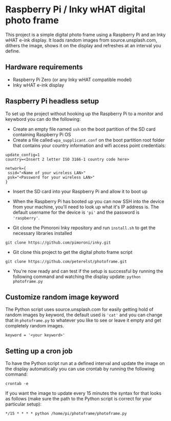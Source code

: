 # Raspberry Pi / Inky wHAT digital photo frame

This project is a simple digital photo frame using a Raspberry Pi and an Inky wHAT e-ink display. It loads random images from source.unsplash.com, dithers the image, shows it on the display and refreshes at an interval you define.

## Hardware requirements

* Raspberry Pi Zero (or any Inky wHAT compatible model)
* Inky wHAT e-ink display

## Raspberry Pi headless setup

To set up the project without hooking up the Raspberry Pi to a monitor and keywbord you can do the following:

* Create an empty file named `ssh` on the boot partition of the SD card containing Raspberry Pi OS
* Create a file called `wpa_supplicant.conf` on the boot partition root folder that contains your country information and wifi access point credentials:

```ctrl_interface=DIR=/var/run/wpa_supplicant GROUP=netdev
update_config=1
country=<Insert 2 letter ISO 3166-1 country code here>

network={
 ssid="<Name of your wireless LAN>"
 psk="<Password for your wireless LAN>"
}
```

* Insert the SD card into your Raspberry Pi and allow it to boot up
* When the Raspberry Pi has booted up you can now SSH into the device from your machine, you'll need to look up what it's IP address is. The default username for the device is `'pi'` and the password is `'raspberry'`.

* Git clone the Pimoroni Inky repository and run `install.sh` to get the necessary libraries installed
```
git clone https://github.com/pimoroni/inky.git
```
* Git clone this project to get the digital photo frame script
```
git clone https://github.com/peterelst/photoframe.git
```
* You're now ready and can test if the setup is successful by running the following command and watching the display update: `python photoframe.py`


## Customize random image keyword

The Python script uses source.unsplash.com for easily getting hold of random images by keyword, the default used is `'cat'` and you can change that in `photoframe.py` to whatever you like to see or leave it empty and get completely random images.
```
keyword = '<your keyword>'
```
## Setting up a cron job

To have the Python script run at a defined interval and update the image on the display automatically you can use crontab by running the following command:
```
crontab -e
```
If you want the image to update every 15 minutes the syntax for that looks as follows (make sure the path to the Python script is correct for your particular setup):
```
*/15 * * * * python /home/pi/photoframe/photoframe.py
```
